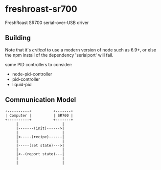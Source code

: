 # freshroast-sr700
FreshRoast SR700 serial-over-USB driver

## Building
Note that it's *critical* to use a modern version of node such as 6.9+, or else the npm install of the dependency 'serialport' will fail.

some PID controllers to consider: 
* node-pid-controller
* pid-controller
* liquid-pid

## Communication Model
```
+----------+          +-------+
| Computer |          | SR700 |
+----------+          +-------+
     |                    |
     |-------(init)------>|
     |                    |
     |<-----(recipe)------|
     |                    |
     |-----(set state)--->|
     |                    |
     |<--(report state)---|
     |                    |
     |                    |
```
